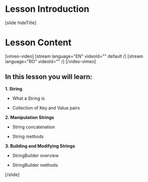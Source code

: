 # Lesson Introduction

[slide hideTitle]

# Lesson Content

[vimeo-video]
[stream language="EN" videoId="" default /]
[stream language="RO" videoId="" /]
[/video-vimeo]

## In this lesson you will learn:

**1. String**

- What a String is

- Collection of Key and Value pairs

**2. Manipulation Strings**

- String concatenation

- String methods

**3. Building and Modifying Strings**

- StringBuilder overview

- StringBuilder methods

[/slide]
